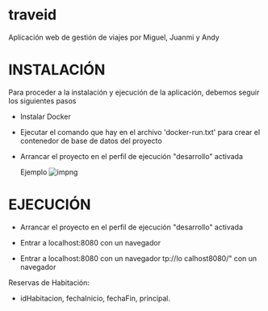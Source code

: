 # traveid

Aplicación web de gestión de viajes por Miguel, Juanmi y Andy


# INSTALACIÓN

Para proceder a la instalación y ejecución de la aplicación, debemos seguir los siguientes pasos

- Instalar Docker
- Ejecutar el comando que hay en el archivo 'docker-run.txt' para crear el contenedor de base de datos del proyecto
- Arrancar el proyecto en el perfil de ejecución "desarrollo" activada

  Ejemplo
  ![impng](img.png)

# EJECUCIÓN

- Arrancar el proyecto en el perfil de ejecución "desarrollo" activada

- Entrar a localhost:8080 con un navegador

- Entrar a localhost:8080 con un navegador tp://lo calhost8080/" con un navegador

Reservas de Habitación:

- idHabitacion, fechaInicio, fechaFin, principal.